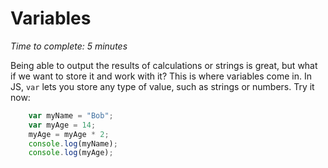 # Variables
_Time to complete: 5 minutes_

Being able to output the results of calculations or strings is great, but what if we want to store it and work with it? This is where variables come in. In JS, ```var``` lets you store any type of value, such as strings or numbers. Try it now:

```javascript
    var myName = "Bob";
    var myAge = 14;
    myAge = myAge * 2;
    console.log(myName);
    console.log(myAge);
```
